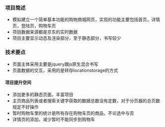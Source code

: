 ### 项目简述
* 模拟建立一个简单基本功能的购物商城网页，实现的功能主要包括首页，详情页，登陆页，购物车页
* 项目数据来源都是京东的实时数据
* 项目主要显示动态及渲染部分，至于静态部分，书写较少

### 技术要点
* 页面主体采用主要是jquery跟js原生混合书写
* 页面数据的交互，采用的是转存locationstorage的方式

#### 项目提升空间
 * 添加更多的静态页面，丰富项目
 * 主页商品列表或者搜索关键字获取的数据总数没有定数，对于分页器的总页数规定不好操作
 * 暂时购物车里的统计是所有存在购物车页的商品，不论选中与否
 * 详情页的添加，减少暂时不能同步到购物车
